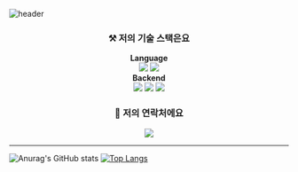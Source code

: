 ![header](https://capsule-render.vercel.app/api?type=Slice&color=1fff3c&height=300&section=header&text=gunkim&fontSize=90)

<h3 align="center">⚒️ 저의 기술 스택은요</h3>
<p align="center">
    <b>Language</b><br/>
    <img src="https://img.shields.io/badge/Java-palegoldenrod?style=flat-square&logo=Java&logoColor=red"/>
    <img src="https://img.shields.io/badge/Kotlin-purple?logo=kotlin"/>
    <br/>
    <b>Backend</b><br/>
    <img src="https://img.shields.io/badge/Spring-white?style=flat-square&logo=Spring&logoColor=white&color=6DB33F"/>
    <img src="https://img.shields.io/badge/Hibernate-white?style=flat-square&logo=Hibernate&logoColor=white&color=#b6a875"/>
    <img src="https://img.shields.io/badge/MySQL-white?style=flat-square&logo=Mysql&logoColor=white&color=blue"/>
    <br/>
</p>
<h3 align="center">📮 저의 연락처에요</h3>
<p align="center">
    <a href="mailto:gunkim.dev@gmail.com">
        <img src="https://img.shields.io/badge/Gmail-d14836?style=flat-square&logo=Gmail&logoColor=white&link=mailto:gunkim.dev@gmail.com">
    </a>
</p>

<hr/>

![Anurag's GitHub stats](https://github-readme-stats.vercel.app/api?username=gunkim&show_icons=true&theme=radical)
[![Top Langs](https://github-readme-stats.vercel.app/api/top-langs/?username=gunkim&layout=compact&hide=html,css,scss,javascript,php,vue,ruby)](https://github.com/anuraghazra/github-readme-stats)
